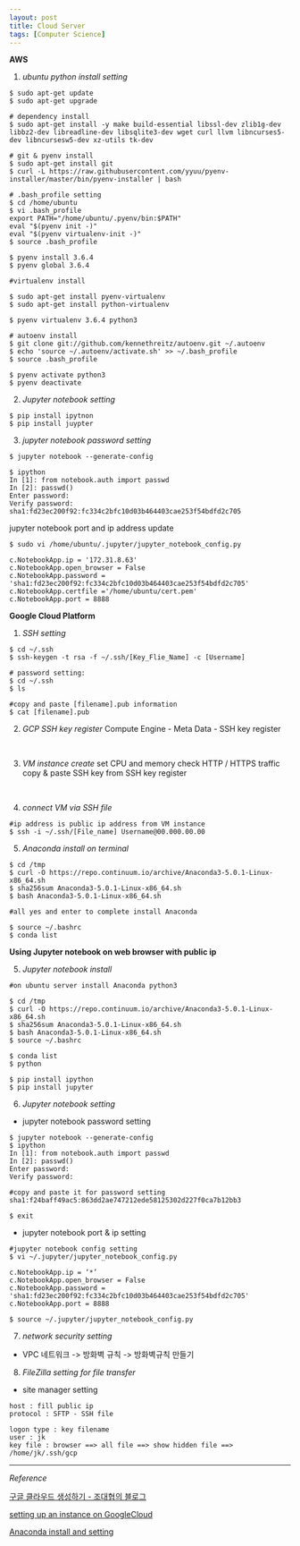 ```yaml
---
layout: post
title: Cloud Server
tags: [Computer Science]
---
```


**AWS**

1. *ubuntu python install setting*

```
$ sudo apt-get update
$ sudo apt-get upgrade

# dependency install
$ sudo apt-get install -y make build-essential libssl-dev zlib1g-dev libbz2-dev libreadline-dev libsqlite3-dev wget curl llvm libncurses5-dev libncursesw5-dev xz-utils tk-dev

# git & pyenv install
$ sudo apt-get install git
$ curl -L https://raw.githubusercontent.com/yyuu/pyenv-installer/master/bin/pyenv-installer | bash

# .bash_profile setting
$ cd /home/ubuntu
$ vi .bash_profile
export PATH="/home/ubuntu/.pyenv/bin:$PATH"
eval "$(pyenv init -)"
eval "$(pyenv virtualenv-init -)"
$ source .bash_profile

$ pyenv install 3.6.4
$ pyenv global 3.6.4

#virtualenv install

$ sudo apt-get install pyenv-virtualenv
$ sudo apt-get install python-virtualenv

$ pyenv virtualenv 3.6.4 python3

# autoenv install
$ git clone git://github.com/kennethreitz/autoenv.git ~/.autoenv
$ echo 'source ~/.autoenv/activate.sh' >> ~/.bash_profile
$ source .bash_profile

$ pyenv activate python3
$ pyenv deactivate
```

2. *Jupyter notebook setting*

```
$ pip install ipytnon
$ pip install juypter
```

3. *jupyter notebook password setting*

```
$ jupyter notebook --generate-config

$ ipython
In [1]: from notebook.auth import passwd
In [2]: passwd()
Enter password:
Verify password:
sha1:fd23ec200f92:fc334c2bfc10d03b464403cae253f54bdfd2c705
```

jupyter notebook port and ip address update

```
$ sudo vi /home/ubuntu/.jupyter/jupyter_notebook_config.py

c.NotebookApp.ip = '172.31.8.63'
c.NotebookApp.open_browser = False
c.NotebookApp.password = 'sha1:fd23ec200f92:fc334c2bfc10d03b464403cae253f54bdfd2c705'
c.NotebookApp.certfile ='/home/ubuntu/cert.pem'
c.NotebookApp.port = 8888
```

**Google Cloud Platform**

1. *SSH setting*

```
$ cd ~/.ssh
$ ssh-keygen -t rsa -f ~/.ssh/[Key_Flie_Name] -c [Username]

# password setting:
$ cd ~/.ssh
$ ls

#copy and paste [filename].pub information
$ cat [filename].pub
```

2. *GCP SSH key register*
Compute Engine - Meta Data - SSH key
register

<br/>

3. *VM instance create*
set CPU and memory
check HTTP / HTTPS traffic
copy & paste SSH key from SSH key register

<br/>

4. *connect VM via SSH file*

```
#ip address is public ip address from VM instance
$ ssh -i ~/.ssh/[File_name] Username@00.000.00.00
```

5. *Anaconda install on terminal*

```
$ cd /tmp
$ curl -O https://repo.continuum.io/archive/Anaconda3-5.0.1-Linux-x86_64.sh
$ sha256sum Anaconda3-5.0.1-Linux-x86_64.sh
$ bash Anaconda3-5.0.1-Linux-x86_64.sh

#all yes and enter to complete install Anaconda

$ source ~/.bashrc
$ conda list

```



**Using Jupyter notebook on web browser with public ip**

5. *Jupyter notebook install*

```
#on ubuntu server install Anaconda python3

$ cd /tmp
$ curl -O https://repo.continuum.io/archive/Anaconda3-5.0.1-Linux-x86_64.sh
$ sha256sum Anaconda3-5.0.1-Linux-x86_64.sh
$ bash Anaconda3-5.0.1-Linux-x86_64.sh
$ source ~/.bashrc

$ conda list
$ python

$ pip install ipython
$ pip install jupyter

```

6. *Jupyter notebook setting*

- jupyter notebook password setting

```
$ jupyter notebook --generate-config
$ ipython
In [1]: from notebook.auth import passwd
In [2]: passwd()
Enter password:
Verify password:

#copy and paste it for password setting
sha1:f24baff49ac5:863dd2ae747212ede58125302d227f0ca7b12bb3

$ exit
```

- jupyter notebook port & ip setting


```
#jupyter notebook config setting
$ vi ~/.jupyter/jupyter_notebook_config.py

c.NotebookApp.ip = ‘*’
c.NotebookApp.open_browser = False
c.NotebookApp.password = 'sha1:fd23ec200f92:fc334c2bfc10d03b464403cae253f54bdfd2c705'
c.NotebookApp.port = 8888

$ source ~/.jupyter/jupyter_notebook_config.py
```

7. *network security setting*

- VPC 네트워크 -> 방화벽 규칙 -> 방화벽규칙 만들기


8. *FileZilla setting for file transfer*

- site manager setting

```
host : fill public ip
protocol : SFTP - SSH file

logon type : key filename
user : jk
key file : browser ==> all file ==> show hidden file ==> /home/jk/.ssh/gcp
```

***

*Reference*


[구글 클라우드 생성하기 - 조대협의 블로그](http://bcho.tistory.com/1107)

[setting up an instance on GoogleCloud](https://minus31.github.io/blog/setupgcp/)

[Anaconda install and setting](https://www.digitalocean.com/community/tutorials/how-to-install-the-anaconda-python-distribution-on-ubuntu-16-04)

